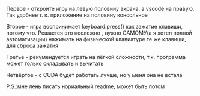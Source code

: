 Первое - откройте игру на левую половину экрана, а vscode на правую. Так удобнее т. к. приложение на половину консольное

Второе - игра воспринимает keyboard.press() как зажатие клавиши, потому что.
Решается это несложно , нужно САМОМУ(а я хотел полной автоматизации) нажимать на физической клавиатуре те же клавиши, для сброса зажатия

Третье - рекумендуется играть на лёгкой сложности, т.к. программа может только складывать и вычитать

Четвёртое - с CUDA будет работать лучше, но у меня она не встала

P.S.:мне лень писать нориальный readme, может быть потом
